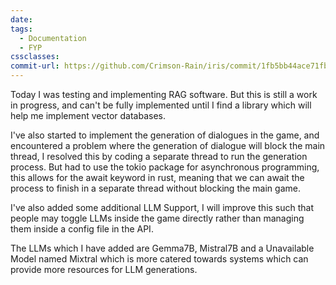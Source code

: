 ```yaml
---
date: 
tags:
  - Documentation
  - FYP
cssclasses: 
commit-url: https://github.com/Crimson-Rain/iris/commit/1fb5bb44ace71fba55e31c6e0b2a6922a0d567b1
---
```

Today I was testing and implementing RAG software. But this is still a work in progress, and can't be fully implemented until I find a library which will help me implement vector databases.

I've also started to implement the generation of dialogues in the game, and encountered a problem where the generation of dialogue will block the main thread, I resolved this by coding a separate thread to run the generation process. But had to use the tokio package for asynchronous programming, this allows for the await keyword in rust, meaning that we can await the process to finish in a separate thread without blocking the main game.

I've also added some additional LLM Support, I will improve this such that people may toggle LLMs inside the game directly rather than managing them inside a config file in the API.

The LLMs which I have added are Gemma7B, Mistral7B and a Unavailable Model named Mixtral which is more catered towards systems which can provide more resources for LLM generations.
